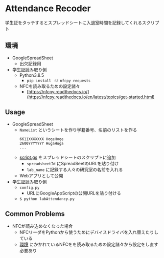 # Attendance Recoder

学生証をタッチするとスプレッドシートに入退室時間を記録してくれるスクリプト

## 環境

- GoogleSpreadSheet
  - 出欠記録用
- 学生証読み取り側
  - Python3.8.5
    - `pip install -U nfcpy requests`
  - NFCを読み取るための設定諸々
    - [https://nfcpy.readthedocs.io/](https://nfcpy.readthedocs.io/en/latest/topics/get-started.html)

## Usage

- GoogleSpreadSheet
  - `NameList` というシートを作り学籍番号、名前のリストを作る
    ```
    6611XXXXXXX HogeHoge
    2600YYYYYYY HugaHuga
    ...
    ```
  - [script.gs](/gas/script.gs) をスプレッドシートのスクリプトに追加
    - `spreadsheetId` にSpreadSeetのURLを貼り付け
    - `lab_name` に記録する人々の研究室の名前を入れる
  - Webアプリとして公開
- 学生証読み取り側
  - `config.py`
    - URLにGoogleAppScriptの公開URLを貼り付ける
  - `$ python labAttendancy.py`

## Common Problems

- NFCが読み込めなくなった場合
  - NFCリーダをPythonから使うためにデバイスドライバを入れ替えたりしている
  - [環境](環境) にかかれているNFCをを読み取るための設定諸々から設定をし直す必要あり
